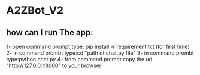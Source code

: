 # A2ZBot_V2
## how can I run The app:
1- open command prompt,type: pip install -r requirement.txt (for first time)
2- in command prombt type:cd "path ot chat.py file"
3- in command prombt type:python chat.py
4- from command prombt copy the url "http://127.0.0.1:8000" to your browser

